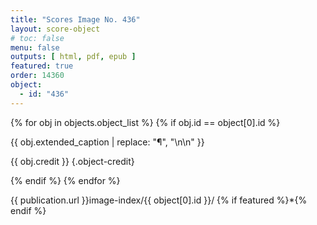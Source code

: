 ```yaml
---
title: "Scores Image No. 436"
layout: score-object
# toc: false
menu: false
outputs: [ html, pdf, epub ]
featured: true
order: 14360
object:
  - id: "436"
---
```


{% for obj in objects.object_list %}
{% if obj.id == object[0].id %}

{{ obj.extended_caption | replace: "¶", "\n\n" }}

{{ obj.credit }} {.object-credit}

{% endif %}
{% endfor %}

<div class="object-credit object-url is-print-only">

{{ publication.url }}image-index/{{ object[0].id }}/ {% if featured %}*{% endif %}

</div>
